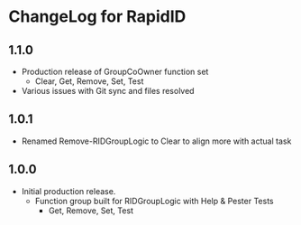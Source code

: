 # ChangeLog for RapidID

## 1.1.0
+ Production release of GroupCoOwner function set
    + Clear, Get, Remove, Set, Test
+ Various issues with Git sync and files resolved

## 1.0.1
+ Renamed Remove-RIDGroupLogic to Clear to align more with actual task

## 1.0.0
+ Initial production release.
    + Function group built for RIDGroupLogic with Help & Pester Tests
        + Get, Remove, Set, Test
